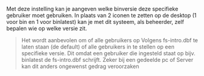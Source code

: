 Met deze instelling kan je aangeven welke binversie deze specifieke gebruiker moet gebruiken. In plaats van 2 iconen te zetten op de desktop (1 voor bin en 1 voor binlatest) kan je met dit systeem, als beheerder, zelf bepalen wie op welke versie zit. 

>Het wordt aanbevolen om of alle gebruikers op Volgens fs-intro.dbf te laten staan (de default) of alle gebruikers in te stellen op een specifieke versie. Dit omdat een gebruiker die ingesteld staat op bijv. binlatest de fs-intro.dbf schrijft. Zeker bij een gedeelde pc of Server kan dit anders ongewenst gedrag veroorzaken
